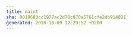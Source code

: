 ```yaml
---
title: maint
sha: 8018680cc1977ac2d70c070a5761cfe2db914821
generated: 2018-10-09 12:29:52 +0200
---
```

